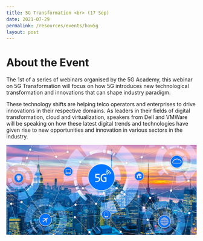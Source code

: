 ```yaml
---
title: 5G Transformation <br> (17 Sep)
date: 2021-07-29
permalink: /resources/events/how5g
layout: post
---
```





# About the Event

The 1st of a series of webinars organised by the 5G Academy, this webinar on 5G Transformation  will focus on how 5G introduces new technological transformation and innovations that can shape industry paradigm.

These technology shifts are helping telco operators and enterprises to drive  innovations in their respective domains. As leaders in their fields of digital transformation, cloud and virtualization, speakers from Dell and VMWare will be speaking on how these latest digital trends and technologies have given rise to new opportunities and innovation in various sectors in the industry.

![Alt text for image on Isomer site](/images/5G%20Network%20and%20Buildings.png)
